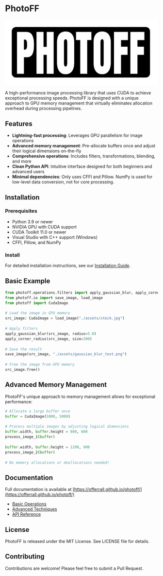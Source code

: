 # PhotoFF

![PhotoFF Logo](https://raw.githubusercontent.com/offerrall/photoff/refs/heads/main/assets/logo_lib.png)

A high-performance image processing library that uses CUDA to achieve exceptional processing speeds. PhotoFF is designed with a unique approach to GPU memory management that virtually eliminates allocation overhead during processing pipelines.

## Features

- **Lightning-fast processing**: Leverages GPU parallelism for image operations
- **Advanced memory management**: Pre-allocate buffers once and adjust their logical dimensions on-the-fly
- **Comprehensive operations**: Includes filters, transformations, blending, and more
- **Clean Python API**: Intuitive interface designed for both beginners and advanced users
- **Minimal dependencies**: Only uses CFFI and Pillow. NumPy is used for low-level data conversion, not for core processing.

## Installation

### Prerequisites

- Python 3.9 or newer
- NVIDIA GPU with CUDA support
- CUDA Toolkit 11.0 or newer
- Visual Studio with C++ support (Windows)
- CFFI, Pillow, and NumPy

### Install

For detailed installation instructions, see our [Installation Guide](https://offerrall.github.io/photoff/installation/).

## Basic Example

```python
from photoff.operations.filters import apply_gaussian_blur, apply_corner_radius
from photoff.io import save_image, load_image
from photoff import CudaImage

# Load the image in GPU memory
src_image: CudaImage = load_image("./assets/stock.jpg")

# Apply filters
apply_gaussian_blur(src_image, radius=5.0)
apply_corner_radius(src_image, size=200)

# Save the result
save_image(src_image, "./assets/gaussian_blur_test.png")

# Free the image from GPU memory
src_image.free()
```

## Advanced Memory Management

PhotoFF's unique approach to memory management allows for exceptional performance:

```python
# Allocate a large buffer once
buffer = CudaImage(5000, 5000)

# Process multiple images by adjusting logical dimensions
buffer.width, buffer.height = 800, 600
process_image_1(buffer)

buffer.width, buffer.height = 1200, 900
process_image_2(buffer)

# No memory allocations or deallocations needed!
```

## Documentation

Full documentation is available at [https://offerrall.github.io/photoff/](https://offerrall.github.io/photoff/)

- [Basic Operations](https://offerrall.github.io/photoff/basics/)
- [Advanced Techniques](https://offerrall.github.io/photoff/advanced/)
- [API Reference](https://offerrall.github.io/photoff/api/)


## License

PhotoFF is released under the MIT License. See LICENSE file for details.

## Contributing

Contributions are welcome! Please feel free to submit a Pull Request.

